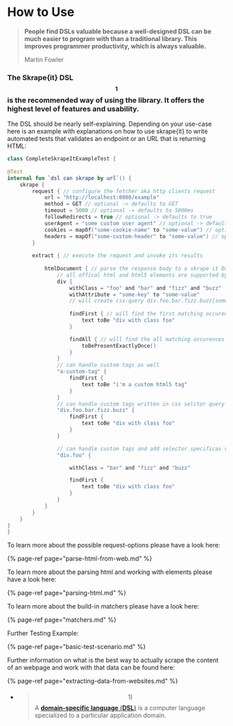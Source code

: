 # How to Use

> **People find DSLs valuable because a well-designed DSL can be much easier to program with than a traditional library. This improves programmer productivity, which is always valuable.**
>
> Martin Fowler

### The Skrape{it} DSL$$_1$$ is the recommended way of using the library. It offers the highest level of features and usability.

The DSL should be nearly self-explaining. Depending on your use-case here is an example with explanations on how to use skrape{it} to write automated tests that validates an endpoint or an URL that is returning HTML:

```kotlin
class CompleteSkrapeItExampleTest {
    
@Test
internal fun `dsl can skrape by url`() {
    skrape {
        request { // configure the fetcher aka http clients request
            url = "http://localhost:8080/example"
            method = GET // optional -> defaults to GET
            timeout = 5000 // optional -> defaults to 5000ms
            followRedirects = true // optional -> defaults to true
            userAgent = "some custom user agent" // optional -> defaults to "Mozilla/5.0 skrape.it"
            cookies = mapOf("some-cookie-name" to "some-value") // optional
            headers = mapOf("some-custom-header" to "some-value") // optional
        }
        
        extract { // execute the request and invoke its results
            
            htmlDocument { // parse the response body to a skrape it Doc object
                // all offical html and html5 elements are supported by the DSL
                div {
                    withClass = "foo" and "bar" and "fizz" and "buzz"
                    withAttribute = "some-key" to "some-value"
                    // will create css-query div.foo.bar.fizz.buzz[some-key='some-value']
                    
                    findFirst { // will find the first matching occurence 
                        text toBe "div with class foo"
                    }

                    findAll { // will find the all matching occurences
                        toBePresentExactlyOnce()
                    }
                }
                // can handle custom tags as well
                "a-custom-tag" {
                    findFirst {
                        text toBe "i'm a custom html5 tag"
                    }
                }
                // can handle custom tags written in css selctor query syntax
                "div.foo.bar.fizz.buzz" {
                    findFirst {
                        text toBe "div with class foo"
                    }
                }

                // can handle custom tags and add selector specificas via DSL
                "div.foo" {

                    withClass = "bar" and "fizz" and "buzz"

                    findFirst {
                        text toBe "div with class foo"
                    }
                }
            }
        }
    }
}
}
```

To learn more about the possible request-options please have a look here:

{% page-ref page="parse-html-from-web.md" %}

To learn more about the parsing html and working with elements please have a look here:

{% page-ref page="parsing-html.md" %}

To learn more about the build-in matchers please have a look here:

{% page-ref page="matchers.md" %}



Further Testing Example:

{% page-ref page="basic-test-scenario.md" %}

Further information on what is the best way to actually scrape the content of an webpage and work with that data can be found here:

{% page-ref page="extracting-data-from-websites.md" %}

#### 

* > $$1)$$ A [**domain-specific language** \(**DSL**\)](https://en.wikipedia.org/wiki/Domain-specific_language) is a computer language specialized to a particular application domain.

